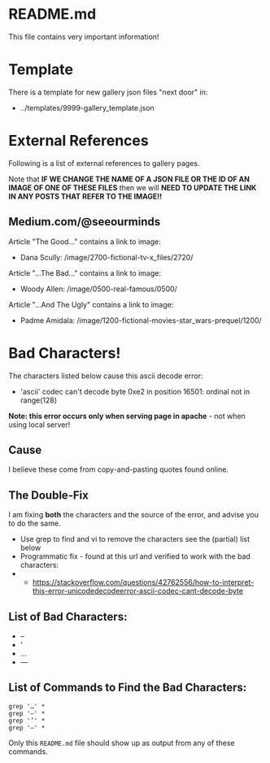 
# README.md

This file contains very important information!

# Template

There is a template for new gallery json files "next door" in:

- ../templates/9999-gallery_template.json

# External References

Following is a list of external references to gallery pages.

Note that **IF WE CHANGE THE NAME OF A JSON FILE OR THE ID OF AN IMAGE OF ONE OF THESE FILES**
then we will **NEED TO UPDATE THE LINK IN ANY POSTS THAT REFER TO THE IMAGE!!**

## Medium.com/@seeourminds

Article "The Good..." contains a link to image:
- Dana Scully: /image/2700-fictional-tv-x_files/2720/

Article "...The Bad..." contains a link to image:
- Woody Allen: /image/0500-real-famous/0500/

Article "...And The Ugly" contains a link to image:
- Padme Amidala: /image/1200-fictional-movies-star_wars-prequel/1200/

# Bad Characters!

The characters listed below cause this ascii decode error:

- 'ascii' codec can't decode byte 0xe2 in position 16501: ordinal not in range(128)

**Note: this error occurs only when serving page in apache** - not when using local server!

## Cause

I believe these come from copy-and-pasting quotes found online.

## The Double-Fix

I am fixing **both** the characters and the source of the error, and advise you to do the same.

- Use grep to find and vi to remove the characters see the (partial) list below
- Programmatic fix - found at this url and verified to work with the bad characters:
- - https://stackoverflow.com/questions/42762556/how-to-interpret-this-error-unicodedecodeerror-ascii-codec-cant-decode-byte

## List of Bad Characters:

- –
- ’
- …
- —

## List of Commands to Find the Bad Characters:

```
grep '…' *
grep '–' *
grep '’' *
grep '—' *
```

Only this `README.md` file should show up as output from any of these commands.


